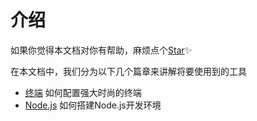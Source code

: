 # 介绍

如果你觉得本文档对你有帮助，麻烦点个[Star](https://github.com/wsdo/gitfe)✨

在本文档中，我们分为以下几个篇章来讲解将要使用到的工具

- [终端](./01-base.md) 如何配置强大时尚的终端
- [Node.js](./02-mac-home-brew.md) 如何搭建Node.js开发环境

